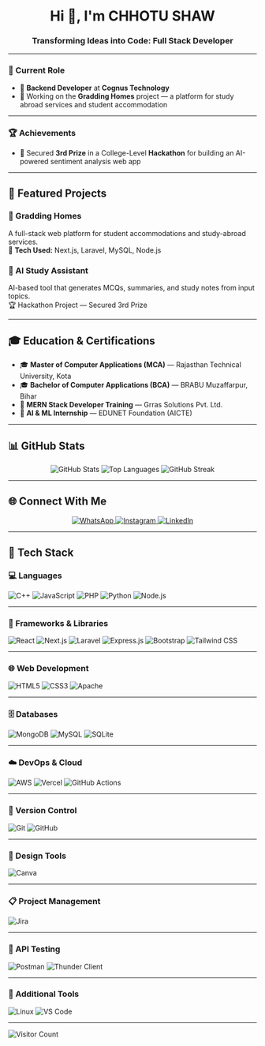<h1 align="center">Hi 👋, I'm CHHOTU SHAW</h1>
<h3 align="center">Transforming Ideas into Code: Full Stack Developer</h3>

---

### 💼 Current Role
- 🔧 **Backend Developer** at **Cognus Technology**
- 🚀 Working on the **Gradding Homes** project — a platform for study abroad services and student accommodation

---

### 🏆 Achievements
- 🥉 Secured **3rd Prize** in a College-Level **Hackathon** for building an AI-powered sentiment analysis web app

---

## 📁 Featured Projects

### 🔹 Gradding Homes
A full-stack web platform for student accommodations and study-abroad services.  
🔧 **Tech Used:** Next.js, Laravel, MySQL, Node.js  

### 🔹 AI Study Assistant
AI-based tool that generates MCQs, summaries, and study notes from input topics.  
🏆 Hackathon Project — Secured 3rd Prize  

---

## 🎓 Education & Certifications

- 🎓 **Master of Computer Applications (MCA)** — Rajasthan Technical University, Kota
- 🎓 **Bachelor of Computer Applications (BCA)** — BRABU Muzaffarpur, Bihar  
- 🧠 **MERN Stack Developer Training** — Grras Solutions Pvt. Ltd.  
- 🧪 **AI & ML Internship** — EDUNET Foundation (AICTE)

---

## 📊 GitHub Stats

<div align="center">
  <img 
    src="https://github-readme-stats.vercel.app/api?username=chhotu-code&show_icons=true&count_private=true&theme=dark&hide_border=true&hide=issues,contribs&bg_color=00000000"
    alt="GitHub Stats"
  />
  <img
    src="https://github-readme-stats.vercel.app/api/top-langs/?username=chhotu-code&layout=compact&hide_border=true&theme=dark&bg_color=00000000&langs_count=6&exclude_repo=air-statistic-app"
    alt="Top Languages"
  />
  <img 
    src="https://github-readme-streak-stats.herokuapp.com?user=chhotu-code&theme=dark&hide_border=true&background=FFFFFF00"
    alt="GitHub Streak"
  />
</div>

---

## 🌐 Connect With Me

<p align="center">
  <a href="https://wa.me/919693524900" target="_blank">
    <img src="https://img.shields.io/badge/WhatsApp-Message-green?logo=whatsapp&logoColor=white&style=for-the-badge" alt="WhatsApp"/>
  </a>
  <a href="https://instagram.com/chhotu_shaw.351104/" target="_blank">
    <img src="https://img.shields.io/badge/Instagram-Follow-E4405F?logo=instagram&logoColor=white&style=for-the-badge" alt="Instagram"/>
  </a>
  <a href="https://www.linkedin.com/in/chhotu/" target="_blank">
    <img src="https://img.shields.io/badge/LinkedIn-Connect-0077B5?logo=linkedin&logoColor=white&style=for-the-badge" alt="LinkedIn"/>
  </a>
</p>

---

## 🚀 Tech Stack

### 💻 Languages
![C++](https://img.shields.io/badge/c-%230175C2.svg?style=for-the-badge&logo=c&logoColor=white)
![JavaScript](https://img.shields.io/badge/javascript-%23323330.svg?style=for-the-badge&logo=javascript&logoColor=%23F7DF1E)
![PHP](https://img.shields.io/badge/php-%23777BB4.svg?style=for-the-badge&logo=php&logoColor=white)
![Python](https://img.shields.io/badge/python-%23007ACC.svg?style=for-the-badge&logo=python&logoColor=white)
![Node.js](https://img.shields.io/badge/node.js-%2343853D.svg?style=for-the-badge&logo=node.js&logoColor=white)

---

### 🧩 Frameworks & Libraries
![React](https://img.shields.io/badge/react-%2320232a.svg?style=for-the-badge&logo=react&logoColor=%2361DAFB)
![Next.js](https://img.shields.io/badge/Next-black?style=for-the-badge&logo=next.js&logoColor=white)
![Laravel](https://img.shields.io/badge/laravel-%23FF2D20.svg?style=for-the-badge&logo=laravel&logoColor=white)
![Express.js](https://img.shields.io/badge/express-%23121011.svg?style=for-the-badge&logo=express&logoColor=white)
![Bootstrap](https://img.shields.io/badge/bootstrap-%237952B3.svg?style=for-the-badge&logo=bootstrap&logoColor=white)
![Tailwind CSS](https://img.shields.io/badge/tailwind_css-%2320232a.svg?style=for-the-badge&logo=tailwind-css&logoColor=%2361DAFB)

---

### 🌐 Web Development
![HTML5](https://img.shields.io/badge/html5-%23E34F26.svg?style=for-the-badge&logo=html5&logoColor=white)
![CSS3](https://img.shields.io/badge/css3-%231572B6.svg?style=for-the-badge&logo=css3&logoColor=white)
![Apache](https://img.shields.io/badge/apache-%23D42029.svg?style=for-the-badge&logo=apache&logoColor=white)

---

### 🗄️ Databases
![MongoDB](https://img.shields.io/badge/MongoDB-%234ea94b.svg?style=for-the-badge&logo=mongodb&logoColor=white)
![MySQL](https://img.shields.io/badge/mysql-%23039BE5.svg?style=for-the-badge&logo=mysql&logoColor=white)
![SQLite](https://img.shields.io/badge/sqlite-%2307405e.svg?style=for-the-badge&logo=sqlite&logoColor=white)

---

### ☁️ DevOps & Cloud
![AWS](https://img.shields.io/badge/AWS-%23FF9900.svg?style=for-the-badge&logo=amazon-aws&logoColor=white)
![Vercel](https://img.shields.io/badge/vercel-%23000000.svg?style=for-the-badge&logo=vercel&logoColor=white)
![GitHub Actions](https://img.shields.io/badge/github%20actions-%232671E5.svg?style=for-the-badge&logo=githubactions&logoColor=white)

---

### 🔧 Version Control
![Git](https://img.shields.io/badge/git-%23F05033.svg?style=for-the-badge&logo=git&logoColor=white)
![GitHub](https://img.shields.io/badge/github-%23121011.svg?style=for-the-badge&logo=github&logoColor=white)

---

### 🎨 Design Tools
![Canva](https://img.shields.io/badge/Canva-%2300C4CC.svg?style=for-the-badge&logo=Canva&logoColor=white)

---

### 📋 Project Management
![Jira](https://img.shields.io/badge/jira-%230A0FFF.svg?style=for-the-badge&logo=jira&logoColor=white)

---

### 🧪 API Testing
![Postman](https://img.shields.io/badge/Postman-FF6C37?style=for-the-badge&logo=postman&logoColor=white)
![Thunder Client](https://img.shields.io/badge/Thunder%20Client-%230077B5.svg?style=for-the-badge&logo=thunderclient&logoColor=white)

---

### 🐧 Additional Tools
![Linux](https://img.shields.io/badge/Linux-FCC624?style=for-the-badge&logo=linux&logoColor=black)
![VS Code](https://img.shields.io/badge/VSCode-007ACC?style=for-the-badge&logo=visual-studio-code&logoColor=white)

---

![Visitor Count](https://komarev.com/ghpvc/?username=chhotu-code&style=for-the-badge&color=blue)
